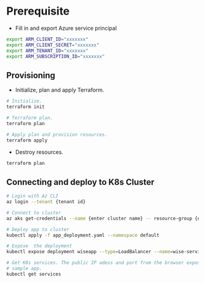 # Prerequisite

- Fill in and export Azure service principal

```bash
export ARM_CLIENT_ID="xxxxxxx"
export ARM_CLIENT_SECRET="xxxxxxx"
export ARM_TENANT_ID="xxxxxxx"
export ARM_SUBSCRIPTION_ID="xxxxxxx"
```

## Provisioning

- Initialize, plan and apply Terraform.

```bash
# Initialize.
terraform init

# Terraform plan.
terraform plan

# Apply plan and provision resources.
terraform apply
```

- Destroy resources.

```bash
terraform plan

```

## Connecting and deploy to K8s Cluster

```bash
# Login with Az CLI
az login --tenant {tenant id}

# Connect to cluster
az aks get-credentials --name {enter cluster name} -- resource-group {enter resource group name}

# Deploy app to cluster
kubectl apply -f app_deployment.yaml --namespace default

# Expose  the deployment
kubectl expose deployment wiseapp --type=LoadBalancer --name=wise-serviced

# Get K8s services. The public IP adess and port from the browser exposes
# sample app.
kubectl get services
```
